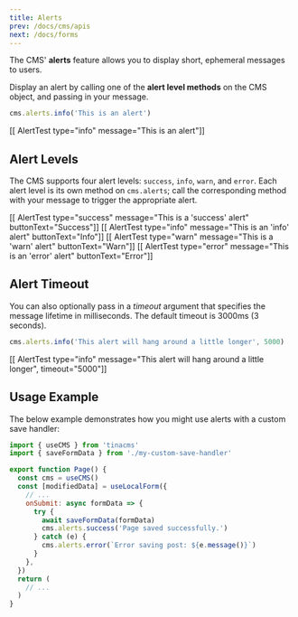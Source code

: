 ```yaml
---
title: Alerts
prev: /docs/cms/apis
next: /docs/forms
---
```


The CMS' **alerts** feature allows you to display short, ephemeral messages to users.

Display an alert by calling one of the **alert level methods** on the CMS object, and passing in your message.

```javascript
cms.alerts.info('This is an alert')
```

[[ AlertTest type="info" message="This is an alert"]]

## Alert Levels

The CMS supports four alert levels: `success`, `info`, `warn`, and `error`. Each alert level is its own method on `cms.alerts`; call the corresponding method with your message to trigger the appropriate alert.

[[ AlertTest type="success" message="This is a 'success' alert" buttonText="Success"]]
[[ AlertTest type="info" message="This is an 'info' alert" buttonText="Info"]]
[[ AlertTest type="warn" message="This is a 'warn' alert" buttonText="Warn"]]
[[ AlertTest type="error" message="This is an 'error' alert" buttonText="Error"]]

## Alert Timeout

You can also optionally pass in a _timeout_ argument that specifies the message lifetime in milliseconds. The default timeout is 3000ms (3 seconds).

```javascript
cms.alerts.info('This alert will hang around a little longer', 5000)
```

[[ AlertTest type="info" message="This alert will hang around a little longer", timeout="5000"]]

## Usage Example

The below example demonstrates how you might use alerts with a custom save handler:

```jsx
import { useCMS } from 'tinacms'
import { saveFormData } from './my-custom-save-handler'

export function Page() {
  const cms = useCMS()
  const [modifiedData] = useLocalForm({
    // ...
    onSubmit: async formData => {
      try {
        await saveFormData(formData)
        cms.alerts.success('Page saved successfully.')
      } catch (e) {
        cms.alerts.error(`Error saving post: ${e.message()}`)
      }
    },
  })
  return (
    // ...
  )
}
```
